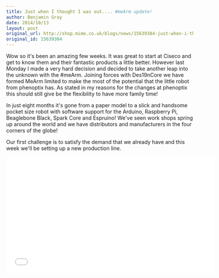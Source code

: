 ```yaml
---
title: Just when I thought I was out.... #meArm update!
author: Benjamin Gray
date: 2014/10/13
layout: post
original_url: http://shop.mime.co.uk/blogs/news/15639384-just-when-i-thought-i-was-out-mearm-update
original_id: 15639384
---
```


Wow so it's been an amazing few weeks. It was great to start at Ciseco and get to know them and their fantastic products a little better. However last Monday I made a very hard decision and decided to take another leap into the unknown with the #meArm. Joining forces with Des19nCore we have formed MeArm limited to make the most of the potential that the little robot from phenoptix has. As stated in my reasons for the changes at phenoptix this should still give be the flexibility to have more family time!

In just eight months it's gone from a paper model to a slick and handsome pocket size robot with software support for the Arduino, Raspberry Pi, Beaglebone Black, Spark Core and Espruino! We've seen work shops spring up around the world and we have distributors and manufacturers in the four corners of the globe!

Our first challenge is to satisfy the demand that we already have and this week we'll be setting up a new production line.&nbsp;

<iframe width="560" height="315" src="//www.youtube.com/embed/rARTxby_UDs" frameborder="0" allowfullscreen=""></iframe>


